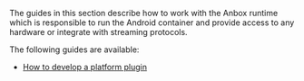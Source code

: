 The guides in this section describe how to work with the Anbox runtime which is responsible to run the Android container and provide access to any hardware or integrate with streaming protocols.

The following guides are available:

* [How to develop a platform plugin](TBD)
